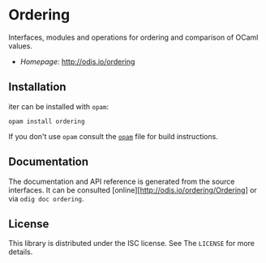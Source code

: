 # Ordering

Interfaces, modules and operations for ordering and comparison of OCaml values.

- *Homepage*: <http://odis.io/ordering>


## Installation

iter can be installed with `opam`:

    opam install ordering

If you don't use `opam` consult the [`opam`](opam) file for build
instructions.


## Documentation

The documentation and API reference is generated from the source interfaces. It
can be consulted [online][http://odis.io/ordering/Ordering] or via `odig doc ordering`.


## License

This library is distributed under the ISC license. See The `LICENSE` for more details.

